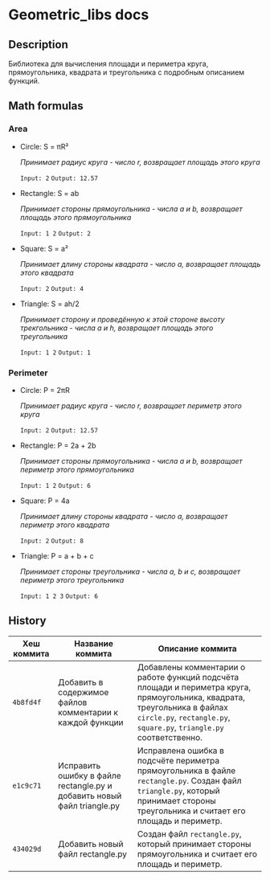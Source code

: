 # Geometric_libs docs
## Description
Библиотека для вычисления площади и периметра круга, прямоугольника, квадрата и треугольника с подробным описанием функций.
## Math formulas
### Area
- Circle: S = πR²

  *Принимает радиус круга - число r, возвращает площадь этого круга*

  `Input: 2`
  `Output: 12.57`
- Rectangle: S = ab

  *Принимает стороны прямоугольника - числа a и b, возвращает площадь этого прямоугольника*

  `Input: 1 2`
  `Output: 2`
- Square: S = a²

  *Принимает длину стороны квадрата - число a, возвращает площадь этого квадрата*

  `Input: 2`
  `Output: 4`
- Triangle: S = ah/2

  *Принимает сторону и проведённую к этой стороне высоту трекгольника - числа a и h, возвращает площадь этого треугольника*

  `Input: 1 2`
  `Output: 1`

### Perimeter
- Circle: P = 2πR

  *Принимает радиус круга - число r, возвращает периметр этого круга*

  `Input: 2`
  `Output: 12.57`
- Rectangle: P = 2a + 2b

  *Принимает стороны прямоугольника - числа a и b, возвращает периметр этого прямоугольника*

  `Input: 1 2`
  `Output: 6`
- Square: P = 4a

  *Принимает длину стороны квадрата - число a, возвращает периметр этого квадрата*

  `Input: 2`
  `Output: 8`
- Triangle: P = a + b + c

  *Принимает стороны треугольника - числа a, b и c, возвращает периметр этого треугольника*

  `Input: 1 2 3`
  `Output: 6`

## History
| Хеш коммита | Название коммита | Описание коммита |
|-------------|------------------|------------------|
| `4b8fd4f` | Добавить в содержимое файлов комментарии к каждой функции | Добавлены комментарии о работе функций подсчёта площади и периметра круга, прямоугольника, квадрата, треугольника в файлах `circle.py`, `rectangle.py`, `square.py`, `triangle.py` соответственно. |
| `e1c9c71` | Исправить ошибку в файле rectangle.py и добавить новый файл triangle.py | Исправлена ошибка в подсчёте периметра прямоугольника в файле `rectangle.py`. Создан файл `triangle.py`, который принимает стороны треугольника и считает его площадь и периметр. |
| `434029d` | Добавить новый файл rectangle.py | Создан файл `rectangle.py`, который принимает стороны прямоугольника и считает его площадь и периметр. |
